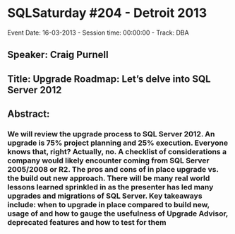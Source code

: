 # SQLSaturday #204 - Detroit 2013
Event Date: 16-03-2013 - Session time: 00:00:00 - Track: DBA
## Speaker: Craig Purnell
## Title: Upgrade Roadmap: Let’s delve into SQL Server 2012 
## Abstract:
### We will review the upgrade process to SQL Server 2012. An upgrade is 75% project planning and 25% execution. Everyone knows that, right? Actually, no. A checklist of considerations a company would likely encounter coming from SQL Server 2005/2008 or R2. The pros and cons of in place upgrade vs. the build out new approach. There will be many real world lessons learned sprinkled in as the presenter has led many upgrades and migrations of SQL Server. Key takeaways include: when to upgrade in place compared to build new, usage of and how to gauge the usefulness of Upgrade Advisor, deprecated features and how to test for them
